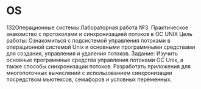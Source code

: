# OS
132Операционные системы
Лабораторная работа №3. Практическое знакомство с протоколами и синхронизацией потоков в ОС UNIX
Цель работы:
Ознакомиться с подсистемой управления потоками в операционной системой Unix и основными программными средствами для создания, управления и удаления потоков.
Задание:
Изучить основные программные средства управления потоками ОС Unix, а также способы синхронизации потоков. Разработать приложения для многопоточных вычислений с использованием синхронизации посредством мьютексов, семафоров и условных переменных.


